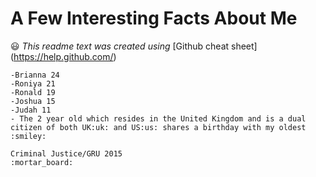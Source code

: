 # A Few Interesting Facts About Me
:smiley:
*This readme text was created using* [Github cheat sheet] (https://help.github.com/)

``` 
-Brianna 24 
-Roniya 21
-Ronald 19
-Joshua 15
-Judah 11
- The 2 year old which resides in the United Kingdom and is a dual citizen of both UK:uk: and US:us: shares a birthday with my oldest 
:smiley:
```

```Education:
Criminal Justice/GRU 2015 
:mortar_board:
```



